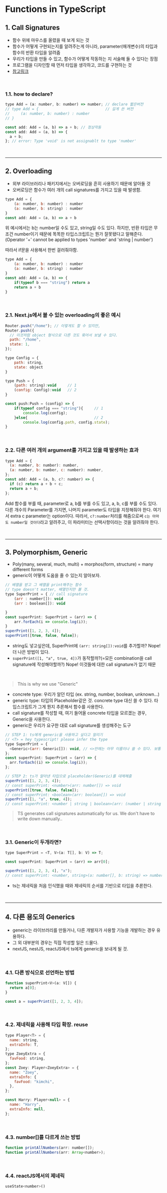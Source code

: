 # Functions in TypeScript

## **1. Call Signatures**

- 함수 위에 마우스를 올렸을 때 보게 되는 것
- 함수가 어떻게 구현되는지를 알려주는게 아니라, parameter(매개변수)의 타입과 함수의 반환 타입을 알려줌
- 우리가 타입을 만들 수 있고, 함수가 어떻게 작동하는 지 서술해 둘 수 있다는 장점
- 프로그램을 디자인할 때 먼저 타입을 생각하고, 코드를 구현하는 것
- [참고링크](https://www.typescriptlang.org/docs/handbook/2/functions.html#call-signatures)

<br />

### 1.1. how to declare?

```javascript
type Add = (a: number, b: number) => number; // declare 짧은버전
// type Add = {                              // 길게 쓴 버전
//     (a: number, b: number) : number
// }

const add: Add = (a, b) => a + b; // 정상작동
const add: Add = (a, b) => {
  a + b;
}; // error: Type 'void' is not assignablt to type 'number'
```

<br/>

---

## **2. Overloading**

- 외부 라이브러리나 패키지에서는 오버로딩을 흔히 사용하기 때문에 알아둘 것
- 오버로딩은 함수가 여러 개의 call signatures를 가지고 있을 때 발생함.

```javascript
type Add = {
    (a: number, b: number) : number
    (a: number, b: string) : number
}
const add: Add = (a, b) => a + b
```

위 예시에서는 b는 number일 수도 있고, string일 수도 있다. 하지만, 반환 타입은 무조건 number이기 때문에 똑똑한 타입스크립트는 뭔가 잘못됐다고 말해준다.  
(Operator '+' cannot be applied to types 'number' and 'string | number')

따라서 if문을 사용해서 한번 걸러줘야함.

```javascript
type Add = {
    (a: number, b: number) : number
    (a: number, b: string) : number
}
const add: Add = (a, b) => {
    if(typeof b === "string") return a
    return a + b
}
```

<br />

### 2.1. Next.js에서 볼 수 있는 overloading의 좋은 예시

```javascript
Router.push("/home"); // 이렇게도 할 수 있지만,
Router.push({
  // 이것처럼 object 형식으로 다른 것도 묶어서 보낼 수 있다.
  path: "/home",
  state: 1,
});
```

```javascript
type Config = {
    path: string,
    state: object
}

type Push = {
    (path: string):void     // 1
    (config: Config):void   // 2
}

const push:Push = (config) => {
    if(typeof config === "string"){     // 1
        console.log(config);
    }else{                              // 2
        console.log(config.path, config.state);
}
```

<br/>

### 2.2. 다른 여러 개의 argument를 가지고 있을 때 발생하는 효과

```javascript
type Add = {
  (a: number, b: number): number,
  (a: number, b: number, c: number): number,
};
const add: Add = (a, b, c?: number) => {
  if (c) return a + b + c;
  return a + b;
};
```

Add 함수를 부를 때, parameter로 a, b를 부를 수도 있고, a, b, c를 부를 수도 있다. 다른 개수의 Parameter를 가지면, 나머지 parameter도 타입을 지정해줘야 한다. 여기서 extra c parameter는 option이다. 따라서, `c?:number`처리를 해줌으로써 `c는 아마도 number일 것이다`라고 알려주고, 이 파라미터는 선택사항이라는 것을 알려줘야 한다.

<br/>

---

## **3. Polymorphism, Generic**

- Poly(many, several, much, multi) + morphos(form, structure) = many different forms
- generic이 어떻게 도움을 줄 수 있는지 알아보자.

```javascript
// 배열을 받고 그 배열을 print해주는 함수
// type doesn't matter, 배열인지만 볼 것.
type SuperPrint = { // call signature
    (arr : number[]): void
    (arr : boolean[]): void

}
const superPrint: SuperPrint = (arr) => {
    arr.forEach(i => console.log(i));
}
superPrint([1, 2, 3, 4]);
superPrint([true, false, false]);


```

- string도 넣고싶은데, SuperPrint에 `(arr: string[]):void`를 추가할까? Nope! 더 나은 방법이 있다.
- `superPrint([1, "a", true, 4])`가 동작할까?(=모든 combination을 call signature에 작성해야할까?) Nope! 이것들에 대한 call signature가 없기 때문

<br />

> This is why we use "Generic"

- concrete type: 우리가 알던 타입 (ex. string, number, boolean, unknown...)
- generic type: 타입의 Placeholder같은 것. concrete type 대신 쓸 수 있다. 타입스크립트가 그게 뭔지 추론해서 함수를 사용한다.
- call signature를 작성할 때, 여기 들어올 concrete 타입을 모르겠는 경우, Generic을 사용한다.
- generic은 우리가 요구한 대로 call signature를 생성해주는 도구

```javascript
// STEP 1: ts에게 generic을 사용하고 싶다고 알리기
// <T> = hey typescript! please infer the type
type SuperPrint = {
  <Generic>(arr: Generic[]): void, // <>안에는 아무 이름이나 쓸 수 있다. 보통 <T>나 <V>를 많이 사용함.
};
const superPrint: SuperPrint = (arr) => {
  arr.forEach((i) => console.log(i));
};

// STEP 2: ts가 알아낸 타입으로 placeholder(Generic)를 대체해줌
superPrint([1, 2, 3, 4]);
// const superPrint: <number>(arr: number[]) => void
superPrint([true, false, false]);
// const superPrint: <boolean>(arr: boolean[]) => void
superPrint([1, "a", true, 4]);
// const superPrint: <number | string | boolean>(arr: (number | string | boolean)[]) => void
```

> TS generates call signatures automatically for us. We don't have to write down manually..

<br />

### 3.1. Generic이 두개라면?

```javascript
type SuperPrint = <T, V>(a: T[], b: V) => T;

const superPrint: SuperPrint = (arr) => arr[0];

superPrint([1, 2, 3, 4], "x");
// const superPrint: <number, string>(a: number[], b: string) => number
```

- ts는 제네릭을 처음 인식했을 때와 제네릭의 순서를 기반으로 타입을 추론한다.

<br />

---

## **4. 다른 용도의 Generics**

- generic는 라이브러리를 만들거나, 다른 개발자가 사용할 기능을 개발하는 경우 유용하다.
- 그 외 대부분의 경우는 직접 작성할 일은 드물다.
- nextJS, nestJS, reactJS에서 ts에게 generic을 보내게 될 것.

<br />

### 4.1. 다른 방식으로 선언하는 방법

```javascript
function superPrint<V>(a: V[]) {
  return a[0];
}

const a = superPrint([1, 2, 3, 4]);
```

<br />

### 4.2. 제네릭을 사용해 타입 확장. reuse

```javascript
type Player<T> = {
  name: string,
  extraInfo: T,
};
type ZoeyExtra = {
  favFood: string,
};
const Zoey: Player<ZoeyExtra> = {
  name: "Zoey",
  extraInfo: {
    favFood: "kimchi",
  },
};

const Harry: Player<null> = {
  name: "Harry",
  extraInfo: null,
};
```

<br />

### 4.3. number[]를 다르게 쓰는 방법

```javascript
function printAllNumbers(arr: number[]);
function printAllNumbers(arr: Array<number>);
```

<br />

### 4.4. reactJS에서의 제네릭

```javascript
useState<number>()
```
